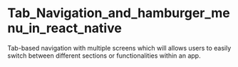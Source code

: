 # Tab_Navigation_and_hamburger_menu_in_react_native
Tab-based navigation with multiple screens which will allows users to easily switch between different sections or functionalities within an app.
